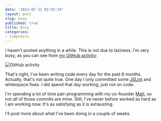 ```yaml
---
date: '2013-07-11 02:02:34'
layout: post
slug: busy
published: true
title: Busy
categories:
- Computers
---
```


I haven't posted anything in a while. This is not due to laziness. I'm very busy, as you can see from [my GitHub activity](https://github.com/ggreer/):

<img alt="GitHub activity" src="/images/github_activity_busy.gif" />

That's right, I've been writing code every day for the past 6 months. Actually, that's not quite true. One day I only committed some [JSLint](http://www.jslint.com/) and whitespace fixes. I did spend that day working, just not on code.

I'm spending a lot of time pair-programming with my co-founder [Matt](https://github.com/kans/), so not *all* of those commits are mine. Still, I've never before worked as hard as I am working now. It's as satisfying as it is exhausting.

I'll post more about what I've been doing in a couple of weeks.
